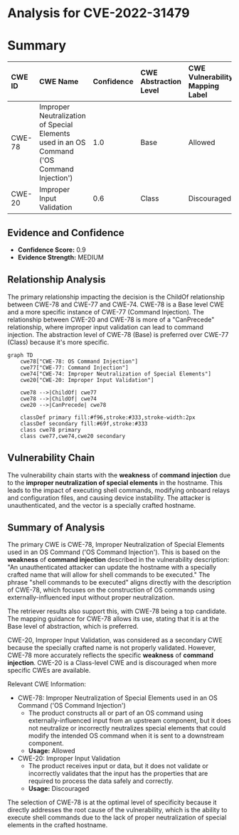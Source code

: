 # Analysis for CVE-2022-31479

# Summary
| CWE ID  | CWE Name                                                                       | Confidence | CWE Abstraction Level | CWE Vulnerability Mapping Label | CWE-Vulnerability Mapping Notes |
| :-------- | :----------------------------------------------------------------------------- | :--------- | :---------------------- | :------------------------------ | :--------------------------------- |
| CWE-78  | Improper Neutralization of Special Elements used in an OS Command ('OS Command Injection') | 1.0        | Base                    | Allowed                       | Primary CWE |
| CWE-20  | Improper Input Validation                                                      | 0.6        | Class                   | Discouraged                    | Secondary Candidate |

## Evidence and Confidence

*   **Confidence Score:** 0.9
*   **Evidence Strength:** MEDIUM

## Relationship Analysis
The primary relationship impacting the decision is the ChildOf relationship between CWE-78 and CWE-77 and CWE-74. CWE-78 is a Base level CWE and a more specific instance of CWE-77 (Command Injection). The relationship between CWE-20 and CWE-78 is more of a "CanPrecede" relationship, where improper input validation can lead to command injection. The abstraction level of CWE-78 (Base) is preferred over CWE-77 (Class) because it's more specific.

```mermaid
graph TD
    cwe78["CWE-78: OS Command Injection"]
    cwe77["CWE-77: Command Injection"]
    cwe74["CWE-74: Improper Neutralization of Special Elements"]
    cwe20["CWE-20: Improper Input Validation"]
    
    cwe78 -->|ChildOf| cwe77
    cwe78 -->|ChildOf| cwe74
    cwe20 -->|CanPrecede| cwe78

    classDef primary fill:#f96,stroke:#333,stroke-width:2px
    classDef secondary fill:#69f,stroke:#333
    class cwe78 primary
    class cwe77,cwe74,cwe20 secondary
```

## Vulnerability Chain
The vulnerability chain starts with the **weakness** of **command injection** due to the **improper neutralization of special elements** in the hostname. This leads to the impact of executing shell commands, modifying onboard relays and configuration files, and causing device instability. The attacker is unauthenticated, and the vector is a specially crafted hostname.

## Summary of Analysis
The primary CWE is CWE-78, Improper Neutralization of Special Elements used in an OS Command ('OS Command Injection'). This is based on the **weakness** of **command injection** described in the vulnerability description: "An unauthenticated attacker can update the hostname with a specially crafted name that will allow for shell commands to be executed." The phrase "shell commands to be executed" aligns directly with the description of CWE-78, which focuses on the construction of OS commands using externally-influenced input without proper neutralization.

The retriever results also support this, with CWE-78 being a top candidate. The mapping guidance for CWE-78 allows its use, stating that it is at the Base level of abstraction, which is preferred.

CWE-20, Improper Input Validation, was considered as a secondary CWE because the specially crafted name is not properly validated. However, CWE-78 more accurately reflects the specific **weakness** of **command injection**. CWE-20 is a Class-level CWE and is discouraged when more specific CWEs are available.

Relevant CWE Information:
* CWE-78: Improper Neutralization of Special Elements used in an OS Command ('OS Command Injection')
  *   The product constructs all or part of an OS command using externally-influenced input from an upstream component, but it does not neutralize or incorrectly neutralizes special elements that could modify the intended OS command when it is sent to a downstream component.
  *   **Usage:** Allowed
* CWE-20: Improper Input Validation
  * The product receives input or data, but it does not validate or incorrectly validates that the input has the properties that are required to process the data safely and correctly.
  * **Usage:** Discouraged

The selection of CWE-78 is at the optimal level of specificity because it directly addresses the root cause of the vulnerability, which is the ability to execute shell commands due to the lack of proper neutralization of special elements in the crafted hostname.